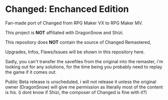 # Changed: Enchanced Edition

Fan-made port of Changed from RPG Maker VX to RPG Maker MV.

This project is **NOT** affiliated with DragonSnow and Shizi.

This repository does **NOT** contain the source of Changed Remastered,

Upgrades, Infos, Flaws/Issues will be shown in this repository here.

Sadly, you can't transfer the savefiles from the original into the remaster, i'm looking out for any solutions, for the time being you probably need to replay the game if it comes out.

Public Beta release is unscheduled, i will not release it unless the original owner (DragonSnow) will give me permission as literally most of the content is his.
(i dont know if Shizi, the composer of Changed is fine with it?)
